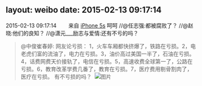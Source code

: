 layout: weibo
date: 2015-02-13 09:17:14
---
2015-02-13 09:17:14  &nbsp;&nbsp;&nbsp;&nbsp;&nbsp;&nbsp; 来自 <a href="sinaweibo://customweibosource" rel="nofollow">iPhone 5s</a>
呵呵 //@任志强:都被腐败了？ //@赵晓:他们的良知？ //@潇元___励志与爱情:还有不亏的吗？
>  @中俊崔春婷: 网友论亏损： 1，火车车厢都快挤爆了，铁路在亏损。2，电老虎们富的流油了，电力在亏损。3，油价高过美国一半了，石油在亏损。4，话费网费天价接轨了，电信在亏损。5，高速收费全球第一了，公路在亏损。6，教育改革学费几番了，教育在亏损。7，医疗费用剔骨割肉了，医疗在亏损。 有不亏损的吗？ ​​​
>  ![图片](https://ww1.sinaimg.cn/large/562d6ffcjw1ep5uzpqlzxj208308o74q.jpg)
